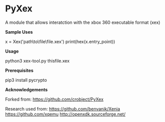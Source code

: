 # PyXex
A module that allows interatction with the xbox 360 executable format (xex)

**Sample Uses**

x = Xex('path\to\file\file.xex')
print(hex(x.entry_point))

**Usage**

python3 xex-tool.py thisfile.xex

**Prerequisites**

pip3 install pycrypto

**Acknowledgements**

Forked from: https://github.com/crobject/PyXex

Research used from:
https://github.com/benvanik/Xenia
https://github.com/xqemu
http://openxdk.sourceforge.net/
